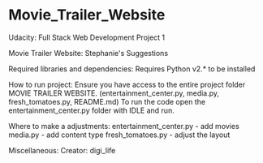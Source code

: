 # Movie_Trailer_Website
Udacity: Full Stack Web Development Project 1

Movie Trailer Website: Stephanie's Suggestions

Required libraries and dependencies:
    Requires Python v2.* to be installed

How to run project:
    Ensure you have access to the entire project folder MOVIE TRAILER WEBSITE. (entertainment_center.py,
    media.py, fresh_tomatoes.py, README.md)
    To run the code open the entertainment_center.py folder with IDLE and run.

Where to make a adjustments:
    entertainment_center.py - add movies
    media.py - add content type
    fresh_tomatoes.py - adjust the layout 

Miscellaneous:
    Creator: digi_life
